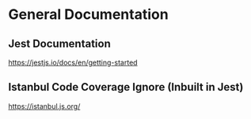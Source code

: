 # General Documentation

## Jest Documentation

https://jestjs.io/docs/en/getting-started

## Istanbul Code Coverage Ignore (Inbuilt in Jest)

https://istanbul.js.org/
